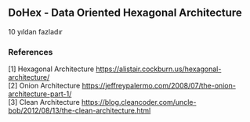 ## DoHex - Data Oriented Hexagonal Architecture 

10 yıldan fazladır 

### References
[1] Hexagonal Architecture https://alistair.cockburn.us/hexagonal-architecture/  
[2] Onion Architecture https://jeffreypalermo.com/2008/07/the-onion-architecture-part-1/  
[3] Clean Architecture https://blog.cleancoder.com/uncle-bob/2012/08/13/the-clean-architecture.html  
<!--stackedit_data:
eyJoaXN0b3J5IjpbMzI2NDE4MTEsLTcyODg1MzEwMSwtMzgwMT
QyODUxXX0=
-->